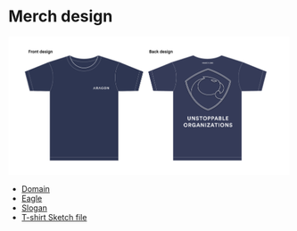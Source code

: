 # Merch design

![](t-shirt.png)

- [Domain](domain.svg)
- [Eagle](eagle.svg)
- [Slogan](slogan.svg)
- [T-shirt Sketch file](t-shirt.sketch)